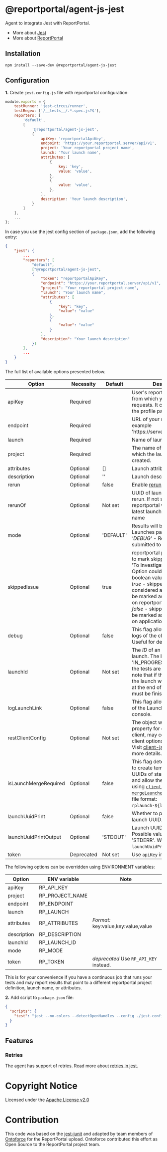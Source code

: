 # @reportportal/agent-js-jest

Agent to integrate Jest with ReportPortal.
* More about [Jest](https://jestjs.io/)
* More about [ReportPortal](http://reportportal.io/)

## Installation

```shell
npm install --save-dev @reportportal/agent-js-jest
```

## Configuration

**1.** Create `jest.config.js` file with reportportal configuration:
```javascript
module.exports = {
    testRunner: 'jest-circus/runner',
    testRegex: ['/__tests__/.*.spec.js?$'],
    reporters: [
        'default',
        [
            '@reportportal/agent-js-jest',
            {
                apiKey: 'reportportalApiKey',
                endpoint: 'https://your.reportportal.server/api/v1',
                project: 'Your reportportal project name',
                launch: 'Your launch name',
                attributes: [
                    {
                        key: 'key',
                        value: 'value',
                    },
                    {
                        value: 'value',
                    },
                ],
                description: 'Your launch description',
            }
        ]
    ],
    ...
};
```

In case you use the jest config section of `package.json`, add the following entry:

```JSON
{
    "jest": {
        ...
        "reporters": [
            "default",
            ["@reportportal/agent-js-jest",
            {
                "token": "reportportalApiKey",
                "endpoint": "https://your.reportportal.server/api/v1",
                "project": "Your reportportal project name",
                "launch": "Your launch name",
                "attributes": [
                    {
                        "key": "key",
                        "value": "value"
                    },
                    {
                        "value": "value"
                    }
                ],
                "description": "Your launch description"
            }]
        ],
        ...
    }
}
```

The full list of available options presented below.

| Option                | Necessity  | Default   | Description                                                                                                                                                                                                                                                                                                                                                                              |
|-----------------------|------------|-----------|------------------------------------------------------------------------------------------------------------------------------------------------------------------------------------------------------------------------------------------------------------------------------------------------------------------------------------------------------------------------------------------|
| apiKey                | Required   |           | User's reportportal token from which you want to send requests. It can be found on the profile page of this user.                                                                                                                                                                                                                                                                        |
| endpoint              | Required   |           | URL of your server. For example 'https://server:8080/api/v1'.                                                                                                                                                                                                                                                                                                                            |
| launch                | Required   |           | Name of launch at creation.                                                                                                                                                                                                                                                                                                                                                              |
| project               | Required   |           | The name of the project in which the launches will be created.                                                                                                                                                                                                                                                                                                                           |
| attributes            | Optional   | []        | Launch attributes.                                                                                                                                                                                                                                                                                                                                                                       |
| description           | Optional   | ''        | Launch description.                                                                                                                                                                                                                                                                                                                                                                      |
| rerun                 | Optional   | false     | Enable [rerun](https://reportportal.io/docs/dev-guides/RerunDevelopersGuide)                                                                                                                                                                                                                                                                                                             |
| rerunOf               | Optional   | Not set   | UUID of launch you want to rerun. If not specified, reportportal will update the latest launch with the same name                                                                                                                                                                                                                                                                        |
| mode                  | Optional   | 'DEFAULT' | Results will be submitted to Launches page <br/> *'DEBUG'* - Results will be submitted to Debug page.                                                                                                                                                                                                                                                                                    |
| skippedIssue          | Optional   | true      | reportportal provides feature to mark skipped tests as not 'To Investigate'. <br/> Option could be equal boolean values: <br/> *true* - skipped tests considered as issues and will be marked as 'To Investigate' on reportportal. <br/> *false* - skipped tests will not be marked as 'To Investigate' on application.                                                                  |
| debug                 | Optional   | false     | This flag allows seeing the logs of the client-javascript. Useful for debugging.                                                                                                                                                                                                                                                                                                         |
| launchId              | Optional   | Not set   | The _ID_ of an already existing launch. The launch must be in 'IN_PROGRESS' status while the tests are running. Please note that if this _ID_ is provided, the launch will not be finished at the end of the run and must be finished separately.                                                                                                                                        |
| logLaunchLink         | Optional   | false     | This flag allows print the URL of the Launch of the tests in console.                                                                                                                                                                                                                                                                                                                    |
| restClientConfig      | Optional   | Not set   | The object with `agent` property for configure [http(s)](https://nodejs.org/api/https.html#https_https_request_url_options_callback) client, may contain other client options eg. [`timeout`](https://github.com/reportportal/client-javascript#timeout-30000ms-on-axios-requests). <br/> Visit [client-javascript](https://github.com/reportportal/client-javascript) for more details. |
| isLaunchMergeRequired | Optional   | false     | This flag determines whether to create temp files with the UUIDs of started launches and allow them to be merged using [`client-javascript`'s `mergeLaunches` method](https://github.com/reportportal/client-javascript#mergelaunches). Temp file format: `rplaunch-${launch_uuid}.tmp`.                                                                                                 |
| launchUuidPrint                             | Optional   | false     | Whether to print the current launch UUID.                                                                                                                                                                                                                                                                                                                                                |
| launchUuidPrintOutput                       | Optional   | 'STDOUT'  | Launch UUID printing output. Possible values: 'STDOUT', 'STDERR'. Works only if `launchUuidPrint` set to `true`.                                                                                                                                                                                                                                                                         |
| token                 | Deprecated | Not set   | Use `apiKey` instead.                                                                                                                                                                                                                                                                                                                                                                    |

The following options can be overridden using ENVIRONMENT variables:

| Option      | ENV variable    | Note                                   |
|-------------|-----------------|----------------------------------------|
| apiKey      | RP_API_KEY      ||
| project     | RP_PROJECT_NAME ||
| endpoint    | RP_ENDPOINT     ||
| launch      | RP_LAUNCH       |                                        |
| attributes  | RP_ATTRIBUTES   | *Format:* key:value,key:value,value    |
| description | RP_DESCRIPTION  ||
| launchId    | RP_LAUNCH_ID    |                                        |
| mode        | RP_MODE         ||
| token       | RP_TOKEN        | *deprecated* Use `RP_API_KEY` instead. |

This is for your convenience if you have a continuous job that runs your tests and may report results that point to a different reportportal project definition, launch name, or attributes.

**2.** Add script to `package.json` file:
```json
{
  "scripts": {
    "test": "jest --no-colors --detectOpenHandles --config ./jest.config.js"
  }
}
```

## Features

### Retries

The agent has support of retries.
Read more about [retries in jest](https://jestjs.io/ru/docs/jest-object#jestretrytimesnumretries-options).

# Copyright Notice

Licensed under the [Apache License v2.0](LICENSE)

# Contribution

This code was based on the [jest-junit](https://github.com/jest-community/jest-junit)
and adapted by team members of [Ontoforce](https://www.ontoforce.com) for the
ReportPortal upload. Ontoforce contributed this effort as Open Source to the
ReportPortal project team.
